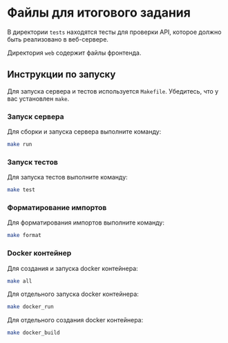# Файлы для итогового задания

В директории `tests` находятся тесты для проверки API, которое должно быть реализовано в веб-сервере.

Директория `web` содержит файлы фронтенда.

## Инструкции по запуску

Для запуска сервера и тестов используется `Makefile`. Убедитесь, что у вас установлен `make`.

### Запуск сервера

Для сборки и запуска сервера выполните команду:

```sh
make run
```

### Запуск тестов

Для запуска тестов выполните команду:

```sh
make test
```

### Форматирование импортов

Для форматирования импортов выполните команду:

```sh
make format
```

### Docker контейнер

Для создания и запуска docker контейнера:

```sh
make all
```

Для отдельного запуска docker контейнера:

```sh
make docker_run
```

Для отдельного создания docker контейнера:

```sh
make docker_build
```

